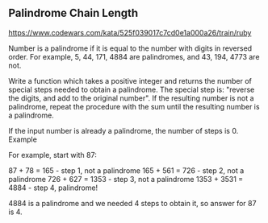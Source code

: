 ## Palindrome Chain Length

https://www.codewars.com/kata/525f039017c7cd0e1a000a26/train/ruby

Number is a palindrome if it is equal to the number with digits in reversed order. For example, 5, 44, 171, 4884 are palindromes, and 43, 194, 4773 are not.

Write a function which takes a positive integer and returns the number of special steps needed to obtain a palindrome. The special step is: "reverse the digits, and add to the original number". If the resulting number is not a palindrome, repeat the procedure with the sum until the resulting number is a palindrome.

If the input number is already a palindrome, the number of steps is 0.
Example

For example, start with 87:

  87 +   78 =  165     - step 1, not a palindrome
 165 +  561 =  726     - step 2, not a palindrome
 726 +  627 = 1353     - step 3, not a palindrome
1353 + 3531 = 4884     - step 4, palindrome!

4884 is a palindrome and we needed 4 steps to obtain it, so answer for 87 is 4.

